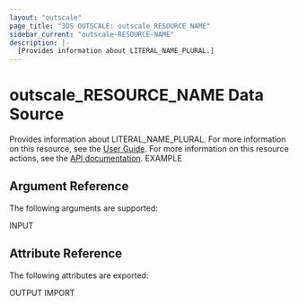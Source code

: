 ```yaml
---
layout: "outscale"
page_title: "3DS OUTSCALE: outscale_RESOURCE_NAME"
sidebar_current: "outscale-RESOURCE-NAME"
description: |-
  [Provides information about LITERAL_NAME_PLURAL.]
---
```


# outscale_RESOURCE_NAME Data Source

Provides information about LITERAL_NAME_PLURAL.
For more information on this resource, see the [User Guide](LINK_UG).
For more information on this resource actions, see the [API documentation](LINK_API).
EXAMPLE
## Argument Reference

The following arguments are supported:

INPUT
## Attribute Reference

The following attributes are exported:

OUTPUT
IMPORT
